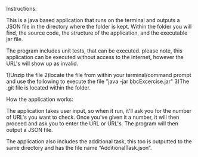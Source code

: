 Instructions:

This is a java based application that runs on the terminal and outputs a JSON file in the directory where the folder is kept. Within the folder you will find, the source code, the structure of the application, and the executable jar file. 

The program includes unit tests, that can be executed. please note, this application can be executed without access to the internet, however the URL's will show up as invalid. 

1)Unzip the file 
2)locate the file from within your terminal/command prompt and use the following to execute the file "java -jar bbcExcercise.jar"
3)The .git file is located within the folder. 


How the application works:

The application takes user input, so when it run, it'll ask you for the number of URL's you want to check. Once you've given it a number, it will then proceed and ask you to enter the URL or URL's. The program will then output a JSON file. 

The application also includes the additional task, this too is outputted to the same directory and has the file name “AdditionalTask.json”.